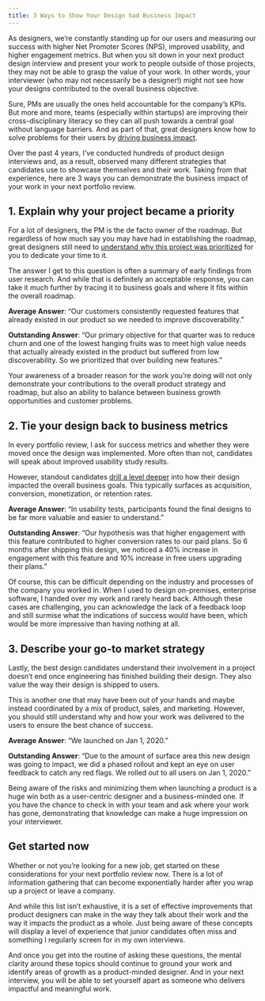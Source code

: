 ```yaml
---
title: 3 Ways to Show Your Design had Business Impact
---
```


As designers, we’re constantly standing up for our users and measuring our success with higher Net Promoter Scores (NPS), improved usability, and higher engagement metrics. But when you sit down in your next product design interview and present your work to people outside of those projects, they may not be able to grasp the value of your work. In other words, your interviewer (who may not necessarily be a designer!) might not see how your designs contributed to the overall business objective.

Sure, PMs are usually the ones held accountable for the company’s KPIs. But more and more, teams (especially within startups) are improving their cross-disciplinary literacy so they can all push towards a central goal without language barriers. And as part of that, great designers know how to solve problems for their users by [driving business impact](https://medium.com/hubspot-product/designers-should-forget-about-coding-learn-product-management-instead-5285b538b364).

Over the past 4 years, I’ve conducted hundreds of product design interviews and, as a result, observed many different strategies that candidates use to showcase themselves and their work. Taking from that experience, here are 3 ways you can demonstrate the business impact of your work in your next portfolio review.


## 1. Explain why your project became a priority

For a lot of designers, the PM is the de facto owner of the roadmap. But regardless of how much say you may have had in establishing the roadmap, great designers still need to [understand why this project was prioritized](https://blackboxofpm.com/ruthless-prioritization-e4256e3520a9) for you to dedicate your time to it.

The answer I get to this question is often a summary of early findings from user research. And while that is definitely an acceptable response, you can take it much further by tracing it to business goals and where it fits within the overall roadmap.

**Average Answer**: “Our customers consistently requested features that already existed in our product so we needed to improve discoverability.”

**Outstanding Answer**: “Our primary objective for that quarter was to reduce churn and one of the lowest hanging fruits was to meet high value needs that actually already existed in the product but suffered from low discoverability. So we prioritized that over building new features.”

Your awareness of a broader reason for the work you’re doing will not only demonstrate your contributions to the overall product strategy and roadmap, but also an ability to balance between business growth opportunities and customer problems.


## 2. Tie your design back to business metrics

In every portfolio review, I ask for success metrics and whether they were moved once the design was implemented. More often than not, candidates will speak about improved usability study results.

However, standout candidates [drill a level deeper](https://blog.alexaroman.com/how-to-measure-the-impact-of-your-work-28aad3bcd6cf) into how their design impacted the overall business goals. This typically surfaces as acquisition, conversion, monetization, or retention rates.

**Average Answer**: “In usability tests, participants found the final designs to be far more valuable and easier to understand.”

**Outstanding Answer**: “Our hypothesis was that higher engagement with this feature contributed to higher conversion rates to our paid plans. So 6 months after shipping this design, we noticed a 40% increase in engagement with this feature and 10% increase in free users upgrading their plans.”

Of course, this can be difficult depending on the industry and processes of the company you worked in. When I used to design on-premises, enterprise software, I handed over my work and rarely heard back. Although these cases are challenging, you can acknowledge the lack of a feedback loop and still surmise what the indications of success would have been, which would be more impressive than having nothing at all.


## 3. Describe your go-to market strategy

Lastly, the best design candidates understand their involvement in a project doesn’t end once engineering has finished building their design. They also value the way their design is shipped to users.

This is another one that may have been out of your hands and maybe instead coordinated by a mix of product, sales, and marketing. However, you should still understand why and how your work was delivered to the users to ensure the best chance of success.

**Average Answer**: “We launched on Jan 1, 2020.”

**Outstanding Answer**: “Due to the amount of surface area this new design was going to impact, we did a phased rollout and kept an eye on user feedback to catch any red flags. We rolled out to all users on Jan 1, 2020.”

Being aware of the risks and minimizing them when launching a product is a huge win both as a user-centric designer and a business-minded one. If you have the chance to check in with your team and ask where your work has gone, demonstrating that knowledge can make a huge impression on your interviewer.


## Get started now

Whether or not you’re looking for a new job, get started on these considerations for your next portfolio review now. There is a lot of information gathering that can become exponentially harder after you wrap up a project or leave a company.

And while this list isn’t exhaustive, it is a set of effective improvements that product designers can make in the way they talk about their work and the way it impacts the product as a whole. Just being aware of these concepts will display a level of experience that junior candidates often miss and something I regularly screen for in my own interviews.

And once you get into the routine of asking these questions, the mental clarity around these topics should continue to ground your work and identify areas of growth as a product-minded designer. And in your next interview, you will be able to set yourself apart as someone who delivers impactful and meaningful work.


